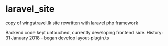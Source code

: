 # laravel_site
copy of wingstravel.lk site rewritten with laravel php framework

Backend code kept untouched, currently developing frontend side.
History:
31 January 2018 - began develop layout-plugin.ts
